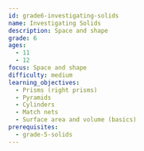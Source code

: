 ```yaml
---
id: grade6-investigating-solids
name: Investigating Solids
description: Space and shape
grade: 6
ages:
  - 11
  - 12
focus: Space and shape
difficulty: medium
learning_objectives:
  - Prisms (right prisms)
  - Pyramids
  - Cylinders
  - Match nets
  - Surface area and volume (basics)
prerequisites:
  - grade-5-solids
---
```

